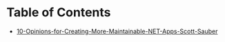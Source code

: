 # Table of Contents

- [10-Opinions-for-Creating-More-Maintainable-NET-Apps-Scott-Sauber](https://github.com/onurkanbakirci/ndc-conferences/blob/main/2024/sydney/10-Opinions-for-Creating-More-Maintainable-NET-Apps-Scott-Sauber/article.md)